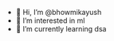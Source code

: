 - 👋 Hi, I’m @bhowmikayush
- 👀 I’m interested in ml
- 🌱 I’m currently learning dsa

<!---
bhowmikayush/bhowmikayush is a ✨ special ✨ repository because its `README.md` (this file) appears on your GitHub profile.
You can click the Preview link to take a look at your changes.
--->
